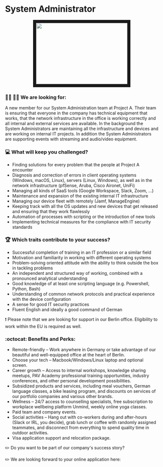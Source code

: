 # System Administrator

<p align="center">
<img src="https://memegenerator.net/img/instances/65678022/please-contact-your-system-administrator-i-am-the-system-administrator.jpg"
width="300" height="200" border="10"/>
</p>

### :woman_technologist: :man_technologist: We are looking for:

A new member for our System Administration team at Project A. 
Their team is ensuring that everyone in the company has technical equipment that works, 
that the network infrastructure in the office is working correctly and all internal and external services are available. 
In the background the System Administrators are maintaining all the infrastructure and devices and are working on internal IT projects. 
In addition the System Administrators are supporting events with streaming and audio/video equipment.

### :computer: What will keep you challenged?

* Finding solutions for every problem that the people at Project A encounter
* Diagnosis and correction of errors in client operating systems (Windows, macOS, Linux), servers (Linux, Windows), as well as in the network infrastructure (pfSense, Aruba, Cisco Aironet, UniFi)
* Managing all kinds of SaaS tools (Google Workspace, Slack, Zoom, …)
* Maintenance and expansion of the existing internal IT infrastructure
* Managing our device fleet with remotely (Jamf, ManageEngine)
* Keeping track with all the OS updates and new devices that get released and ensuring that they work flawlessly
* Automation of processes with scripting or the introduction of new tools
* Implementing technical measures for the compliance with IT security standards

### :trophy: Which traits contribute to your success?

* Successful completion of training in an IT profession or a similar field
* Motivation and familiarity in working with different operating systems
* Problem-solving oriented attitude with the ability to think outside the box in tackling problems
* An independent and structured way of working, combined with a pronounced analytical understanding
* Good knowledge of at least one scripting language (e.g. Powershell, Python, Bash)
* Understanding of common network protocols and practical experience with the device configuration
* A sense for good IT security practices
* Fluent English and ideally a good command of German


❗ Please note that we are looking for support in our Berlin office. Eligibility to work within the EU is required as well.

### :octocat: Benefits and Perks:

* Remote-friendly – Work anywhere in Germany or take advantage of our beautiful and well-equipped office at the heart of Berlin.
* Choose your tech – Macbook/Windows/Linux laptop and optional screen.
* Career growth – Access to internal workshops, knowledge sharing meetups, PAV Academy professional training opportunities, industry conferences, and other personal development possibilities.
* Subsidized products and services, including meal vouchers, German language classes, a bike leasing program, and discounts on services of our portfolio companies and various other brands.
* Wellness – 24/7 access to counselling specialists, free subscription to workplace wellbeing platform Unmind, weekly online yoga classes.
* Paid team and company events.
* Social activities – Hang out with co-workers during and after-hours (Slack or IRL, you decide), grab lunch or coffee with randomly assigned teammates, and disconnect from everything to spend quality time in outdoor activities.
* Visa application support and relocation package.


:pencil2: Do you want to be part of our company's success story?

:pencil2: We are looking forward to your online application here: 
